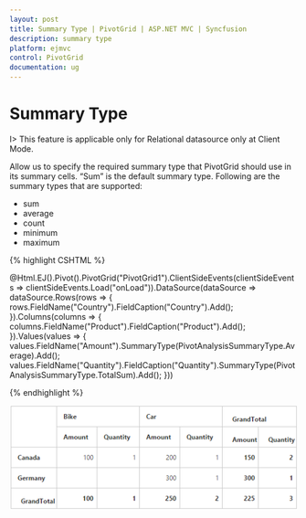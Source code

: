 ```yaml
---
layout: post
title: Summary Type | PivotGrid | ASP.NET MVC | Syncfusion
description: summary type
platform: ejmvc
control: PivotGrid
documentation: ug
---
```



# Summary Type

I> This feature is applicable only for Relational datasource only at Client Mode.

Allow us to specify the required summary type that PivotGrid should use in its summary cells. “Sum” is the default summary type. Following are the summary types that are supported:

* sum
* average
* count
* minimum
* maximum

{% highlight CSHTML %}

@Html.EJ().Pivot().PivotGrid("PivotGrid1").ClientSideEvents(clientSideEvents => clientSideEvents.Load("onLoad")).DataSource(dataSource => dataSource.Rows(rows => { rows.FieldName("Country").FieldCaption("Country").Add(); }).Columns(columns => { columns.FieldName("Product").FieldCaption("Product").Add(); }).Values(values => { values.FieldName("Amount").SummaryType(PivotAnalysisSummaryType.Average).Add(); values.FieldName("Quantity").FieldCaption("Quantity").SummaryType(PivotAnalysisSummaryType.TotalSum).Add(); }))  

 <script type="text/javascript">
        function onLoad(args) {
            args.model.dataSource.data = pivot_dataset;
        }
    </script>

{% endhighlight %}

![](Getting-Started_images/purejssummarytype.png) 

